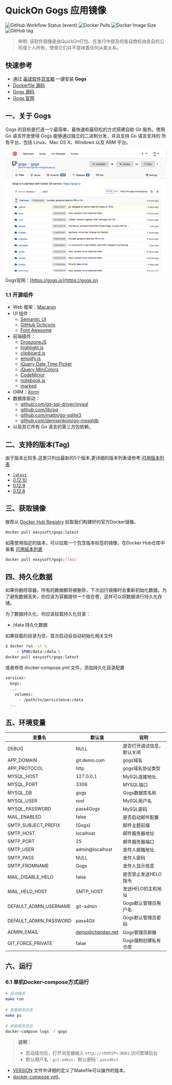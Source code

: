 # QuickOn Gogs 应用镜像

![GitHub Workflow Status (event)](https://img.shields.io/github/workflow/status/quicklyon/gogs-docker/build?style=flat-square)
![Docker Pulls](https://img.shields.io/docker/pulls/easysoft/gogs?style=flat-square)
![Docker Image Size](https://img.shields.io/docker/image-size/easysoft/gogs?style=flat-square)
![GitHub tag](https://img.shields.io/github/v/tag/quicklyon/gogs-docker?style=flat-square)

> 申明: 该软件镜像是由QuickOn打包。在发行中提及的各自商标由各自的公司或个人所有，使用它们并不意味着任何从属关系。

## 快速参考

- 通过 [渠成软件百宝箱](https://www.qucheng.com/app-install/install-gogs-127.html) 一键安装 **Gogs**
- [Dockerfile 源码](https://github.com/quicklyon/gogs-docker)
- [Gogs 源码](https://github.com/gogs/gogs)
- [Gogs 官网](https://gogs.io)

## 一、关于 Gogs

Gogs 的目标是打造一个最简单、最快速和最轻松的方式搭建自助 Git 服务。使用 Go 语言开发使得 Gogs 能够通过独立的二进制分发，并且支持 Go 语言支持的 所有平台，包括 Linux、Mac OS X、Windows 以及 ARM 平台。

![screenshots](https://raw.githubusercontent.com/quicklyon/gogs-docker/master/.template/screenshot.png)

Gogs官网：[https://gogs.io](https://gogs.io)


### 1.1 开源组件

- Web 框架：[Macaron](http://go-macaron.com)
- UI 组件：
  - [Semantic UI](http://semantic-ui.com/)
  - [GitHub Octicons](https://octicons.github.com/)
  - [Font Awesome](http://fontawesome.io/)
- 前端插件：
  - [DropzoneJS](http://www.dropzonejs.com/)
  - [highlight.js](https://highlightjs.org/)
  - [clipboard.js](https://zenorocha.github.io/clipboard.js/)
  - [emojify.js](https://github.com/Ranks/emojify.js)
  - [jQuery Date Time Picker](https://github.com/xdan/datetimepicker)
  - [jQuery MiniColors](https://github.com/claviska/jquery-minicolors)
  - [CodeMirror](https://codemirror.net/)
  - [notebook.js](https://github.com/jsvine/notebookjs)
  - [marked](https://github.com/chjj/marked)
- ORM：[Xorm](https://github.com/go-xorm/xorm)
- 数据库驱动：
  - [github.com/go-sql-driver/mysql](https://github.com/go-sql-driver/mysql)
  - [github.com/lib/pq](https://github.com/lib/pq)
  - [github.com/mattn/go-sqlite3](https://github.com/mattn/go-sqlite3)
  - [github.com/denisenkom/go-mssqldb](https://github.com/denisenkom/go-mssqldb)
- 以及其它所有 Go 语言的第三方包依赖。

## 二、支持的版本(Tag)

由于版本比较多,这里只列出最新的5个版本,更详细的版本列表请参考:[可用版本列表](https://hub.docker.com/r/easysoft/gogs/tags/)

- [`latest`](https://github.com/gogs/gogs/releases)
- [0.12.10](https://github.com/gogs/gogs/releases/tag/v0.12.10)
- [0.12.9](https://github.com/gogs/gogs/releases/tag/v0.12.9)
- [0.12.8](https://github.com/gogs/gogs/releases/tag/v0.12.8)

## 三、获取镜像

推荐从 [Docker Hub Registry](https://hub.docker.com/r/easysoft/gogs) 拉取我们构建好的官方Docker镜像。

```bash
docker pull easysoft/gogs:latest
```

如需使用指定的版本，可以拉取一个包含版本标签的镜像，在Docker Hub仓库中查看 [可用版本列表](https://hub.docker.com/r/easysoft/gogs/tags/)

```bash
docker pull easysoft/gogs:[TAG]
```

## 四、持久化数据

如果你删除容器，所有的数据都将被删除，下次运行镜像时会重新初始化数据。为了避免数据丢失，你应该为容器提供一个挂在卷，这样可以将数据进行持久化存储。

为了数据持久化，你应该挂载持久化目录：

- /data 持久化数据

如果挂载的目录为空，首次启动会自动初始化相关文件

```bash
$ docker run -it \
    -v $PWD/data:/data \
docker pull easysoft/gogs:latest
```

或者修改 docker-compose.yml 文件，添加持久化目录配置

```bash
services:
  Gogs:
  ...
    volumes:
      - /path/to/persistence:/data
  ...
```

## 五、环境变量

| 变量名           | 默认值        | 说明                                |
| ---------------- | ------------- | ----------------------------------|
| DEBUG                  | NULL              | 是否打开调试信息，默认关闭  |
| APP_DOMAIN             | git.demo.com      | gogs域名                 |
| APP_PROTOCOL           | http              | gogs域名协议类型          |
| MYSQL_HOST             | 127.0.0.1         | MySQL连接地址             |
| MYSQL_PORT             | 3306              | MYSQL端口                |
| MYSQL_DB               | gogs              | Gogs数据库名称            |
| MYSQL_USER             | root              | MySQL用户名              |
| MYSQL_PASSWORD         | pass4Gogs         | MySQL密码                |
| MAIL_ENABLED           | false             | 是否启动邮件配置                |
| SMTP_SUBJECT_PREFIX    | [Gogs]            | 邮件主题前缀            |
| SMTP_HOST              | localhost         | 邮件服务器地址            |
| SMTP_PORT              | 25                | 邮件服务器端口            |
| SMTP_USER              | admin@localhost   | 发件人邮箱地址            |
| SMTP_PASS              | NULL              | 发件人密码            |
| SMTP_FROMNAME          | Gogs              | 发件人显示信息           |
| MAIL_DISABLE_HELO      | false             | 是否禁止发送HELO指令     |
| MAIL_HELO_HOST         | SMTP_HOST         | 发送HELO的主机地址     |
| DEFAULT_ADMIN_USERNAME | git-admin         | Gogs默认管理员用户名       |
| DEFAULT_ADMIN_PASSWORD | pass4Git          | Gogs默认管理员密码         |
| ADMIN_EMAIL            | demo@chandao.net  | Gogs管理员邮箱            |
| GIT_FORCE_PRIVATE      | false             | Gogs强制创建私有仓库       |

## 六、运行

### 6.1 单机Docker-compose方式运行

```bash
# 启动服务
make run

# 查看服务状态
make ps

# 查看服务日志
docker-compose logs -f gogs

```
> **说明：**
>
> - 启动成功后，打开浏览器输入 `http://<你的IP>:8083` 访问管理后台
> - 默认用户名：`git-admin`，默认密码：`pass4Git`
- [VERSION](https://github.com/quicklyon/gogs-docker/blob/main/VERSION) 文件中详细的定义了Makefile可以操作的版本。
- [docker-compose.yml](https://github.com/quicklyon/gogs-docker/blob/main/docker-compose.yml)。